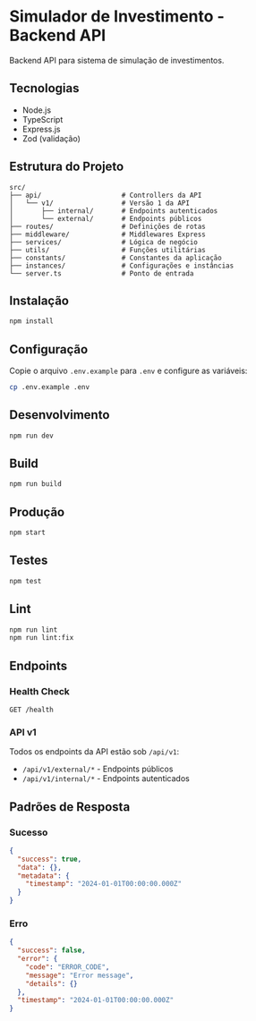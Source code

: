 # Simulador de Investimento - Backend API

Backend API para sistema de simulação de investimentos.

## Tecnologias

- Node.js
- TypeScript
- Express.js
- Zod (validação)

## Estrutura do Projeto

```
src/
├── api/                    # Controllers da API
│   └── v1/                 # Versão 1 da API
│       ├── internal/       # Endpoints autenticados
│       └── external/       # Endpoints públicos
├── routes/                 # Definições de rotas
├── middleware/             # Middlewares Express
├── services/               # Lógica de negócio
├── utils/                  # Funções utilitárias
├── constants/              # Constantes da aplicação
├── instances/              # Configurações e instâncias
└── server.ts               # Ponto de entrada
```

## Instalação

```bash
npm install
```

## Configuração

Copie o arquivo `.env.example` para `.env` e configure as variáveis:

```bash
cp .env.example .env
```

## Desenvolvimento

```bash
npm run dev
```

## Build

```bash
npm run build
```

## Produção

```bash
npm start
```

## Testes

```bash
npm test
```

## Lint

```bash
npm run lint
npm run lint:fix
```

## Endpoints

### Health Check

```
GET /health
```

### API v1

Todos os endpoints da API estão sob `/api/v1`:

- `/api/v1/external/*` - Endpoints públicos
- `/api/v1/internal/*` - Endpoints autenticados

## Padrões de Resposta

### Sucesso

```json
{
  "success": true,
  "data": {},
  "metadata": {
    "timestamp": "2024-01-01T00:00:00.000Z"
  }
}
```

### Erro

```json
{
  "success": false,
  "error": {
    "code": "ERROR_CODE",
    "message": "Error message",
    "details": {}
  },
  "timestamp": "2024-01-01T00:00:00.000Z"
}
```